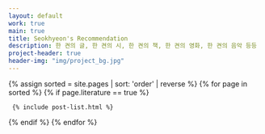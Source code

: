 ```yaml
---
layout: default
work: true
main: true
title: Seokhyeon's Recommendation
description: 한 켠의 글, 한 켠의 시, 한 켠의 책, 한 켠의 영화, 한 켠의 음악 등등
project-header: true
header-img: "img/project_bg.jpg"
---
```


<div class="catalogue">
{% assign sorted = site.pages | sort: 'order' | reverse %}
{% for page in sorted %}
{% if page.literature == true %}

     {% include post-list.html %}

{% endif %}
{% endfor %}
</div>